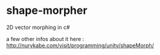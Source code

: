 shape-morpher
=============

2D vector morphing in c#

a few other infos about it here : http://nurykabe.com/visit/programming/unity/shapeMorph/
